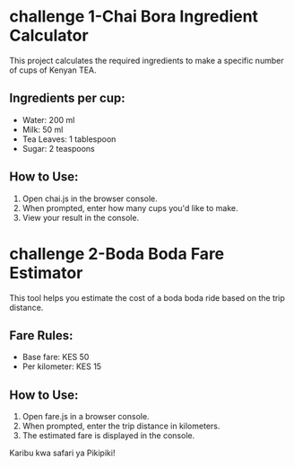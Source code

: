 # challenge 1-Chai Bora Ingredient Calculator

This project calculates the required ingredients to make a specific number of cups of Kenyan TEA.

## Ingredients per cup:
- Water: 200 ml
- Milk: 50 ml
- Tea Leaves: 1 tablespoon
- Sugar: 2 teaspoons

## How to Use:
1. Open chai.js in the browser console.
2. When prompted, enter how many cups you'd like to make.
3. View your result in the console.


# challenge 2-Boda Boda Fare Estimator

This tool helps you estimate the cost of a boda boda ride based on the trip distance.

## Fare Rules:
- Base fare: KES 50
- Per kilometer: KES 15

## How to Use:
1. Open fare.js in a browser console.
2. When prompted, enter the trip distance in kilometers.
3. The estimated fare is displayed in the console.

Karibu kwa safari ya Pikipiki!

